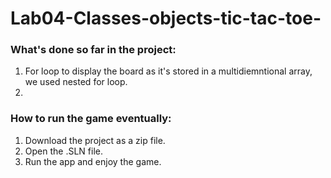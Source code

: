 # Lab04-Classes-objects-tic-tac-toe-

### What's done so far in the project:

1. For loop to display the board as it's stored in a multidiemntional array, we used nested for loop.  
2. 









### How to run the game eventually:
1. Download the project as a zip file.  
2. Open the .SLN file.  
3. Run the app and enjoy the game.  
